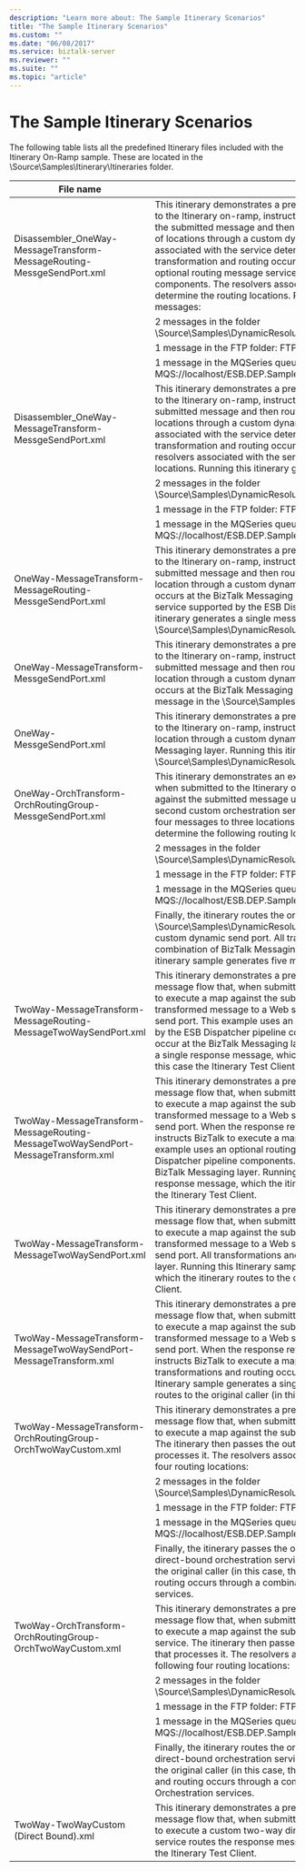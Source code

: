 ```yaml
---
description: "Learn more about: The Sample Itinerary Scenarios"
title: "The Sample Itinerary Scenarios"
ms.custom: ""
ms.date: "06/08/2017"
ms.service: biztalk-server
ms.reviewer: ""
ms.suite: ""
ms.topic: "article"
---
```

# The Sample Itinerary Scenarios
The following table lists all the predefined Itinerary files included with the Itinerary On-Ramp sample. These are located in the \Source\Samples\Itinerary\Itineraries folder.  
  
|File name|Description|  
|---------------|-----------------|  
|Disassembler_OneWay-MessageTransform-MessageRouting-MessgeSendPort.xml|This itinerary demonstrates a predefined message flow that, when submitted to the Itinerary on-ramp, instructs Microsoft BizTalk to execute a map against the submitted message and then route the transformed message to n number of locations through a custom dynamic send port. The number of resolvers associated with the service determines the number of routes. All transformation and routing occurs at the BizTalk Messaging layer, using an optional routing message service supported by the ESB Dispatcher pipeline components. The resolvers associated with the service within the itinerary determine the routing locations. Running this itinerary generates the following messages:|  
||2 messages in the folder \Source\Samples\DynamicResolution\Test\Filedrop\Out|  
||1 message in the FTP folder: FTP://localhost/out/%MessageID%.xml|  
||1 message in the MQSeries queue: MQS://localhost/ESB.DEP.Sample.QueueManager/TEST.OUT/%MessageID.xml|  
|Disassembler_OneWay-MessageTransform-MessgeSendPort.xml|This itinerary demonstrates a predefined message flow that, when submitted to the Itinerary on-ramp, instructs BizTalk to execute a map against the submitted message and then route the transformed message to n number of locations through a custom dynamic send port. The number of resolvers associated with the service determines the number of routes. All transformation and routing occurs at the BizTalk Messaging layer. The resolvers associated with the service within the itinerary determine the routing locations. Running this itinerary generates the following messages:|  
||2 messages in the folder \Source\Samples\DynamicResolution\Test\Filedrop\Out|  
||1 message in the FTP folder: FTP://localhost/out/%MessageID%.xml|  
||1 message in the MQSeries queue: MQS://localhost/ESB.DEP.Sample.QueueManager/TEST.OUT/%MessageID.xml|  
|OneWay-MessageTransform-MessageRouting-MessgeSendPort.xml|This itinerary demonstrates a predefined message flow that, when submitted to the Itinerary on-ramp, instructs BizTalk to execute a map against the submitted message and then route the transformed message to a single location through a custom dynamic send port. All transformation and routing occurs at the BizTalk Messaging layer, using an optional routing message service supported by the ESB Dispatcher pipeline components. Running this itinerary generates a single message in the \Source\Samples\DynamicResolution\Test\Filedrop\Out folder.|  
|OneWay-MessageTransform-MessgeSendPort.xml|This itinerary demonstrates a predefined message flow that, when submitted to the Itinerary on-ramp, instructs BizTalk to execute a map against the submitted message and then route the transformed message to a single location through a custom dynamic send port. All transformations and routing occurs at the BizTalk Messaging layer. Running this itinerary generates a single message in the \Source\Samples\DynamicResolution\Test\Filedrop\Out folder.|  
|OneWay-MessgeSendPort.xml|This itinerary demonstrates a predefined message flow that, when submitted to the Itinerary on-ramp, instructs BizTalk to route the message to a single location through a custom dynamic send port. All routing occurs at the BizTalk Messaging layer. Running this itinerary generates a single message in the \Source\Samples\DynamicResolution\Test\Filedrop\Out folder.|  
|OneWay-OrchTransform-OrchRoutingGroup-MessgeSendPort.xml|This itinerary demonstrates an example of a predefined message flow that, when submitted to the Itinerary on-ramp, instructs BizTalk to execute a map against the submitted message using a custom orchestration service. A second custom orchestration service then processes the output and routes four messages to three locations. The resolvers associated with this service determine the following routing locations:|  
||2 messages in the folder \Source\Samples\DynamicResolution\Test\Filedrop\Out|  
||1 message in the FTP folder: FTP://localhost/out/%MessageID%.xml|  
||1 message in the MQSeries queue: MQS://localhost/ESB.DEP.Sample.QueueManager/TEST.OUT/%MessageID.xml|  
||Finally, the itinerary routes the original message to a single location (the \Source\Samples\DynamicResolution\Test\Filedrop\Out folder) through a custom dynamic send port. All transformations and routing occur through a combination of BizTalk Messaging and orchestration services. Running this itinerary sample generates five messages.|  
|TwoWay-MessageTransform-MessageRouting-MessageTwoWaySendPort.xml|This itinerary demonstrates a predefined two-way (request/response) message flow that, when submitted to the Itinerary on-ramp, instructs BizTalk to execute a map against the submitted message and then route the transformed message to a Web service through a custom dynamic two-way send port. This example uses an optional routing message service supported by the ESB Dispatcher pipeline components. All transformations and routing occur at the BizTalk Messaging layer. Running this Itinerary sample generates a single response message, which the itinerary routes to the original caller, in this case the Itinerary Test Client.|  
|TwoWay-MessageTransform-MessageRouting-MessageTwoWaySendPort-MessageTransform.xml|This itinerary demonstrates a predefined two-way (request/response) message flow that, when submitted to the Itinerary on-ramp, instructs BizTalk to execute a map against the submitted message and then route the transformed message to a Web service through a custom dynamic two-way send port. When the response returns from the Web service, the itinerary instructs BizTalk to execute a map against the response message. This example uses an optional routing message service supported by the ESB Dispatcher pipeline components. All transformations and routing occur at the BizTalk Messaging layer. Running this Itinerary sample generates a single response message, which the itinerary routes to the original caller, in this case the Itinerary Test Client.|  
|TwoWay-MessageTransform-MessageTwoWaySendPort.xml|This itinerary demonstrates a predefined two-way (request/response) message flow that, when submitted to the Itinerary on-ramp, instructs BizTalk to execute a map against the submitted message and then route the transformed message to a Web service through a custom dynamic two-way send port. All transformations and routing occur at the BizTalk Messaging layer. Running this Itinerary sample generates a single response message, which the itinerary routes to the original caller, in this case the Itinerary Test Client.|  
|TwoWay-MessageTransform-MessageTwoWaySendPort-MessageTransform.xml|This itinerary demonstrates a predefined two-way (request/response) message flow that, when submitted to the Itinerary on-ramp, instructs BizTalk to execute a map against the submitted message and then route the transformed message to a Web service through a custom dynamic two-way send port. When the response returns from the Web service, the Itinerary instructs BizTalk to execute a map against the response message. All transformations and routing occur at the BizTalk Messaging layer. Running this Itinerary sample generates a single response message, which the itinerary routes to the original caller (in this case, the Itinerary Test Client).|  
|TwoWay-MessageTransform-OrchRoutingGroup-OrchTwoWayCustom.xml|This itinerary demonstrates a predefined two-way (request/response) message flow that, when submitted to the Itinerary on-ramp, instructs BizTalk to execute a map against the submitted message using the Messaging service. The itinerary then passes the output to a custom orchestration service that processes it. The resolvers associated with the service determine the following four routing locations:|  
||2 messages in the folder \Source\Samples\DynamicResolution\Test\Filedrop\Out|  
||1 message in the FTP folder: FTP://localhost/out/%MessageID%.xml|  
||1 message in the MQSeries queue: MQS://localhost/ESB.DEP.Sample.QueueManager/TEST.OUT/%MessageID.xml|  
||Finally, the itinerary passes the original message to another custom two-way direct-bound orchestration service that routes the response message back to the original caller (in this case, the Itinerary Test Client). All transformation and routing occurs through a combination of BizTalk Messaging and Orchestration services.|  
|TwoWay-OrchTransform-OrchRoutingGroup-OrchTwoWayCustom.xml|This itinerary demonstrates a predefined two-way (request/response) message flow that, when submitted to the Itinerary on-ramp, instructs BizTalk to execute a map against the submitted message using a custom orchestration service. The itinerary then passes the output to a custom orchestration service that processes it. The resolvers associated with the service determine the following four routing locations:|  
||2 messages in the folder \Source\Samples\DynamicResolution\Test\Filedrop\Out|  
||1 message in the FTP folder: FTP://localhost/out/%MessageID%.xml|  
||1 message in the MQSeries queue: MQS://localhost/ESB.DEP.Sample.QueueManager/TEST.OUT/%MessageID.xml|  
||Finally, the itinerary routes the original message to another custom two-way direct-bound orchestration service that routes the response message back to the original caller (in this case, the Itinerary Test Client). All transformations and routing occurs through a combination of BizTalk Messaging and Orchestration services.|  
|TwoWay-TwoWayCustom (Direct Bound).xml|This itinerary demonstrates a predefined two-way (request/response) message flow that, when submitted to the Itinerary on-ramp, instructs BizTalk to execute a custom two-way direct-bound orchestration service. This service routes the response message back to the original caller, in this case the Itinerary Test Client.|
